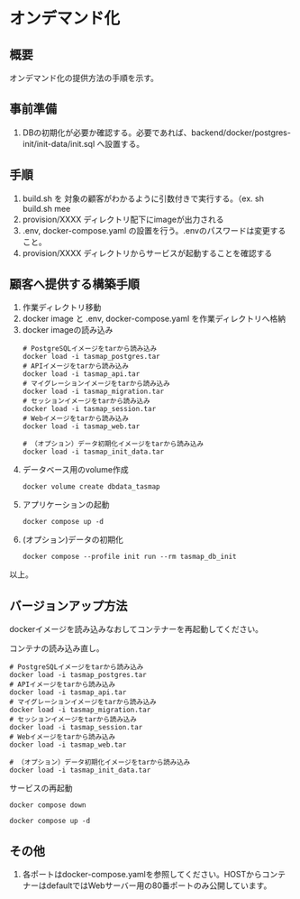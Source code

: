 # オンデマンド化

## 概要

オンデマンド化の提供方法の手順を示す。

## 事前準備

1. DBの初期化が必要か確認する。必要であれば、backend/docker/postgres-init/init-data/init.sql へ設置する。

## 手順

1. build.sh を 対象の顧客がわかるように引数付きで実行する。（ex. sh build.sh mee
2. provision/XXXX ディレクトリ配下にimageが出力される
3. .env, docker-compose.yaml の設置を行う。.envのパスワードは変更すること。
4. provision/XXXX ディレクトリからサービスが起動することを確認する

## 顧客へ提供する構築手順

1. 作業ディレクトリ移動
2. docker image と .env, docker-compose.yaml を作業ディレクトリへ格納
3. docker imageの読み込み
    ```aiignore
    # PostgreSQLイメージをtarから読み込み
    docker load -i tasmap_postgres.tar
    # APIイメージをtarから読み込み
    docker load -i tasmap_api.tar
    # マイグレーションイメージをtarから読み込み
    docker load -i tasmap_migration.tar
    # セッションイメージをtarから読み込み
    docker load -i tasmap_session.tar
    # Webイメージをtarから読み込み
    docker load -i tasmap_web.tar
   
    # （オプション）データ初期化イメージをtarから読み込み
    docker load -i tasmap_init_data.tar
    ```
4. データベース用のvolume作成
    ```aiignore
    docker volume create dbdata_tasmap
    ```
5. アプリケーションの起動
    ```aiignore
    docker compose up -d
    ```
6. (オプション)データの初期化
    ```aiignore
    docker compose --profile init run --rm tasmap_db_init
    ```

以上。

## バージョンアップ方法

dockerイメージを読み込みなおしてコンテナーを再起動してください。

コンテナの読み込み直し。

```aiignore
# PostgreSQLイメージをtarから読み込み
docker load -i tasmap_postgres.tar
# APIイメージをtarから読み込み
docker load -i tasmap_api.tar
# マイグレーションイメージをtarから読み込み
docker load -i tasmap_migration.tar
# セッションイメージをtarから読み込み
docker load -i tasmap_session.tar
# Webイメージをtarから読み込み
docker load -i tasmap_web.tar

# （オプション）データ初期化イメージをtarから読み込み
docker load -i tasmap_init_data.tar
```

サービスの再起動

```aiignore
docker compose down

docker compose up -d
```

## その他

1. 各ポートはdocker-compose.yamlを参照してください。HOSTからコンテナーはdefaultではWebサーバー用の80番ポートのみ公開しています。